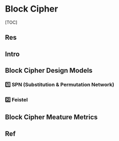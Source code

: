 # Block Cipher

[TOC]



## Res


## Intro


## Block Cipher Design Models
### 1️⃣ SPN (Substitution & Permutation Network)


### 2️⃣ Feistel


## Block Cipher Meature Metrics




## Ref

